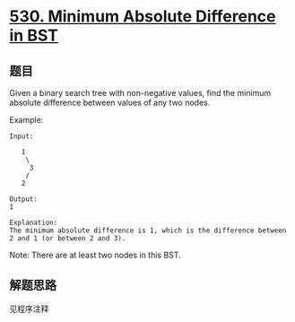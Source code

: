 # [530. Minimum Absolute Difference in BST](https://leetcode-cn.com/problems/minimum-absolute-difference-in-bst/)

## 题目

Given a binary search tree with non-negative values, find the minimum absolute difference between values of any two nodes.

Example:

```text
Input:

   1
    \
     3
    /
   2

Output:
1

Explanation:
The minimum absolute difference is 1, which is the difference between 2 and 1 (or between 2 and 3).
```

Note:
There are at least two nodes in this BST.

## 解题思路

见程序注释
